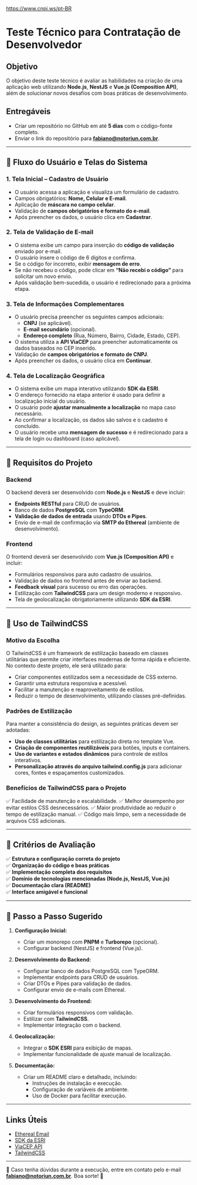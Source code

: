 https://www.cnpj.ws/pt-BR


# Teste Técnico para Contratação de Desenvolvedor

## Objetivo
O objetivo deste teste técnico é avaliar as habilidades na criação de uma aplicação web utilizando **Node.js**, **NestJS** e **Vue.js (Composition API)**, além de solucionar novos desafios com boas práticas de desenvolvimento.

## Entregáveis
- Criar um repositório no GitHub em até **5 dias** com o código-fonte completo.
- Enviar o link do repositório para **fabiano@notoriun.com.br**.

---

## 🔹 Fluxo do Usuário e Telas do Sistema

### **1. Tela Inicial – Cadastro de Usuário**
- O usuário acessa a aplicação e visualiza um formulário de cadastro.
- Campos obrigatórios: **Nome, Celular e E-mail**.
- Aplicação de **máscara no campo celular**.
- Validação de **campos obrigatórios e formato do e-mail**.
- Após preencher os dados, o usuário clica em **Cadastrar**.

### **2. Tela de Validação de E-mail**
- O sistema exibe um campo para inserção do **código de validação** enviado por e-mail.
- O usuário insere o código de 6 dígitos e confirma.
- Se o código for incorreto, exibir **mensagem de erro**.
- Se não recebeu o código, pode clicar em **“Não recebi o código”** para solicitar um novo envio.
- Após validação bem-sucedida, o usuário é redirecionado para a próxima etapa.

### **3. Tela de Informações Complementares**
- O usuário precisa preencher os seguintes campos adicionais:
  - **CNPJ** (se aplicável).
  - **E-mail secundário** (opcional).
  - **Endereço completo** (Rua, Número, Bairro, Cidade, Estado, CEP).
- O sistema utiliza a **API ViaCEP** para preencher automaticamente os dados baseados no CEP inserido.
- Validação de **campos obrigatórios e formato de CNPJ**.
- Após preencher os dados, o usuário clica em **Continuar**.

### **4. Tela de Localização Geográfica**
- O sistema exibe um mapa interativo utilizando **SDK da ESRI**.
- O endereço fornecido na etapa anterior é usado para definir a localização inicial do usuário.
- O usuário pode **ajustar manualmente a localização** no mapa caso necessário.
- Ao confirmar a localização, os dados são salvos e o cadastro é concluído.
- O usuário recebe uma **mensagem de sucesso** e é redirecionado para a tela de login ou dashboard (caso aplicável).

---

## 🔹 Requisitos do Projeto

### **Backend**
O backend deverá ser desenvolvido com **Node.js** e **NestJS** e deve incluir:
- **Endpoints RESTful** para CRUD de usuários.
- Banco de dados **PostgreSQL** com **TypeORM**.
- **Validação de dados de entrada** usando **DTOs e Pipes**.
- Envio de e-mail de confirmação via **SMTP do Ethereal** (ambiente de desenvolvimento).

### **Frontend**
O frontend deverá ser desenvolvido com **Vue.js (Composition API)** e incluir:
- Formulários responsivos para auto cadastro de usuários.
- Validação de dados no frontend antes de enviar ao backend.
- **Feedback visual** para sucesso ou erro das operações.
- Estilização com **TailwindCSS** para um design moderno e responsivo.
- Tela de geolocalização obrigatoriamente utilizando **SDK da ESRI**.

---

## 🔹 Uso de TailwindCSS
### **Motivo da Escolha**
O TailwindCSS é um framework de estilização baseado em classes utilitárias que permite criar interfaces modernas de forma rápida e eficiente. No contexto deste projeto, ele será utilizado para:
- Criar componentes estilizados sem a necessidade de CSS externo.
- Garantir uma estrutura responsiva e acessível.
- Facilitar a manutenção e reaproveitamento de estilos.
- Reduzir o tempo de desenvolvimento, utilizando classes pré-definidas.

### **Padrões de Estilização**
Para manter a consistência do design, as seguintes práticas devem ser adotadas:
- **Uso de classes utilitárias** para estilização direta no template Vue.
- **Criação de componentes reutilizáveis** para botões, inputs e containers.
- **Uso de variantes e estados dinâmicos** para controle de estilos interativos.
- **Personalização através do arquivo tailwind.config.js** para adicionar cores, fontes e espaçamentos customizados.

### **Benefícios de TailwindCSS para o Projeto**
✅ Facilidade de manutenção e escalabilidade.
✅ Melhor desempenho por evitar estilos CSS desnecessários.
✅ Maior produtividade ao reduzir o tempo de estilização manual.
✅ Código mais limpo, sem a necessidade de arquivos CSS adicionais.

---

## 🔹 Critérios de Avaliação

✅ **Estrutura e configuração correta do projeto**  
✅ **Organização do código e boas práticas**  
✅ **Implementação completa dos requisitos**  
✅ **Domínio de tecnologias mencionadas (Node.js, NestJS, Vue.js)**  
✅ **Documentação clara (README)**  
✅ **Interface amigável e funcional**

---

## 🔹 Passo a Passo Sugerido

1. **Configuração Inicial:**
   - Criar um monorepo com **PNPM** e **Turborepo** (opcional).
   - Configurar backend (NestJS) e frontend (Vue.js).

2. **Desenvolvimento do Backend:**
   - Configurar banco de dados PostgreSQL com TypeORM.
   - Implementar endpoints para CRUD de usuários.
   - Criar DTOs e Pipes para validação de dados.
   - Configurar envio de e-mails com Ethereal.

3. **Desenvolvimento do Frontend:**
   - Criar formulários responsivos com validação.
   - Estilizar com **TailwindCSS**.
   - Implementar integração com o backend.

4. **Geolocalização:**
   - Integrar o **SDK ESRI** para exibição de mapas.
   - Implementar funcionalidade de ajuste manual de localização.

5. **Documentação:**
   - Criar um README claro e detalhado, incluindo:
     - Instruções de instalação e execução.
     - Configuração de variáveis de ambiente.
     - Uso de Docker para facilitar execução.

---

## Links Úteis
- [Ethereal Email](https://ethereal.email)
- [SDK da ESRI](https://developers.arcgis.com/javascript/latest/)
- [ViaCEP API](https://viacep.com.br/)
- [TailwindCSS](https://tailwindcss.com/)

---

📝 Caso tenha dúvidas durante a execução, entre em contato pelo e-mail **fabiano@notoriun.com.br**. Boa sorte! 🚀
